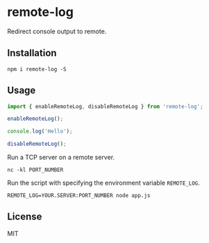 # remote-log

Redirect console output to remote.

## Installation

```
npm i remote-log -S
```

## Usage

``` javascript
import { enableRemoteLog, disableRemoteLog } from 'remote-log';

enableRemoteLog();

console.log('Hello');

disableRemoteLog();
```

Run a TCP server on a remote server.

```
nc -kl PORT_NUMBER
```

Run the script with specifying the environment variable `REMOTE_LOG`.

```
REMOTE_LOG=YOUR.SERVER:PORT_NUMBER node app.js
```

## License

MIT
